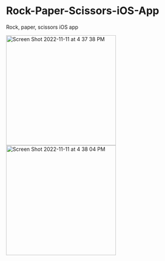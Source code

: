# Rock-Paper-Scissors-iOS-App
Rock, paper, scissors iOS app

<img width="300" alt="Screen Shot 2022-11-11 at 4 37 38 PM" src="https://user-images.githubusercontent.com/103261194/201434503-e9e45d5d-de82-444c-b701-a48f46198b8a.png"><img width="300" alt="Screen Shot 2022-11-11 at 4 38 04 PM" src="https://user-images.githubusercontent.com/103261194/201434496-7fde1a42-1783-40e9-9432-786ac64fb75a.png">

